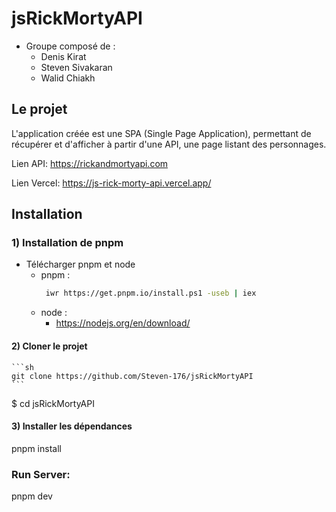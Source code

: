 # jsRickMortyAPI

- Groupe composé de :
    - Denis Kirat
    - Steven Sivakaran
    - Walid Chiakh

## Le projet

L'application créée est une SPA (Single Page Application), permettant de récupérer et d'afficher à partir d'une API, une page listant des personnages. 



Lien API: https://rickandmortyapi.com

Lien Vercel: https://js-rick-morty-api.vercel.app/

## Installation 

### 1) Installation de pnpm
- Télécharger pnpm et node
    - pnpm :
        ```sh
         iwr https://get.pnpm.io/install.ps1 -useb | iex
        ```
    - node :
        - https://nodejs.org/en/download/

#### 2) Cloner le projet 

    ```sh
    git clone https://github.com/Steven-176/jsRickMortyAPI
    ```
$ cd jsRickMortyAPI

#### 3) Installer les dépendances

pnpm install 

### Run Server: 

pnpm dev
